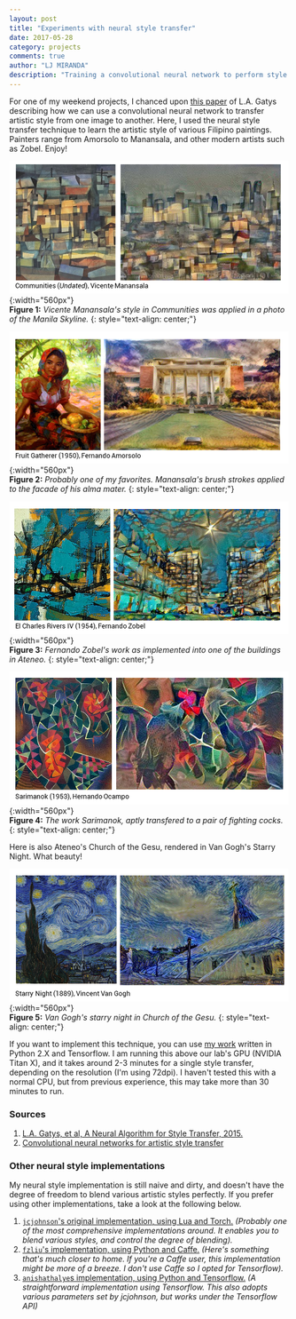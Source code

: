 ```yaml
---
layout: post
title: "Experiments with neural style transfer"
date: 2017-05-28
category: projects
comments: true
author: "LJ MIRANDA"
description: "Training a convolutional neural network to perform style transfer on some Filipino paintings."
---
```


For one of my weekend projects, I chanced upon [this paper](https://arxiv.org/abs/1508.06576) of L.A. Gatys describing how we can use a convolutional neural network to transfer artistic style from one image to another. Here, I used the neural style transfer technique to learn the artistic style of various Filipino paintings. Painters range from Amorsolo to Manansala, and other modern artists such as Zobel. Enjoy!

![Communities](/assets/png/neural-style/communities.png){:width="560px"}   
__Figure 1:__ _Vicente Manansala's style in Communities was applied in a photo of the Manila Skyline._
{: style="text-align: center;"}

![Fruit Gatherer](/assets/png/neural-style/fruit-gatherer.png){:width="560px"}   
__Figure 2:__ _Probably one of my favorites. Manansala's brush strokes applied to the facade of his alma mater._
{: style="text-align: center;"}

![Rivers](/assets/png/neural-style/rivers.png){:width="560px"}   
__Figure 3:__ _Fernando Zobel's work as implemented into one of the buildings in Ateneo._
{: style="text-align: center;"}

![Sarimanok](/assets/png/neural-style/sarimanok.png){:width="560px"}   
__Figure 4:__ _The work Sarimanok, aptly transfered to a pair of fighting cocks._
{: style="text-align: center;"}

Here is also Ateneo's Church of the Gesu, rendered in Van Gogh's Starry Night. What beauty!

![Starry Night](/assets/png/neural-style/starry-night.png){:width="560px"}   
__Figure 5:__ _Van Gogh's starry night in Church of the Gesu._
{: style="text-align: center;"}

If you want to implement this technique, you can use [my work](https://github.com/ljvmiranda921/style-transfer) written in Python 2.X and Tensorflow. I am running this above our lab's GPU (NVIDIA Titan X), and it takes around 2-3 minutes for a single style transfer, depending on the resolution (I'm using 72dpi). I haven't tested this with a normal CPU, but from previous experience, this may take more than 30 minutes to run.

### Sources
1. [L.A. Gatys, et al, A Neural Algorithm for Style Transfer, 2015.](https://arxiv.org/abs/1508.06576)
2. [Convolutional neural networks for artistic style transfer](https://harishnarayanan.org/writing/artistic-style-transfer/)

### Other neural style implementations
My neural style implementation is still naive and dirty, and doesn't have the degree of freedom to blend various artistic styles perfectly. If you prefer using other implementations, take a look at the following below.

1. [`jcjohnson`'s original implementation, using Lua and Torch.](https://github.com/jcjohnson/neural-style) _(Probably one of the most comprehensive implementations around. It enables you to blend various styles, and control the degree of blending)._
2. [`fzliu`'s implementation, using Python and Caffe.](https://github.com/fzliu/style-transfer) _(Here's something that's much closer to home. If you're a Caffe user, this implementation might be more of a breeze. I don't use Caffe so I opted for Tensorflow)._
3. [`anishathalye`s implementation, using Python and Tensorflow.](https://github.com/anishathalye/neural-style) _(A straightforward implementation using Tensorflow. This also adopts various parameters set by jcjohnson, but works under the Tensorflow API)_



